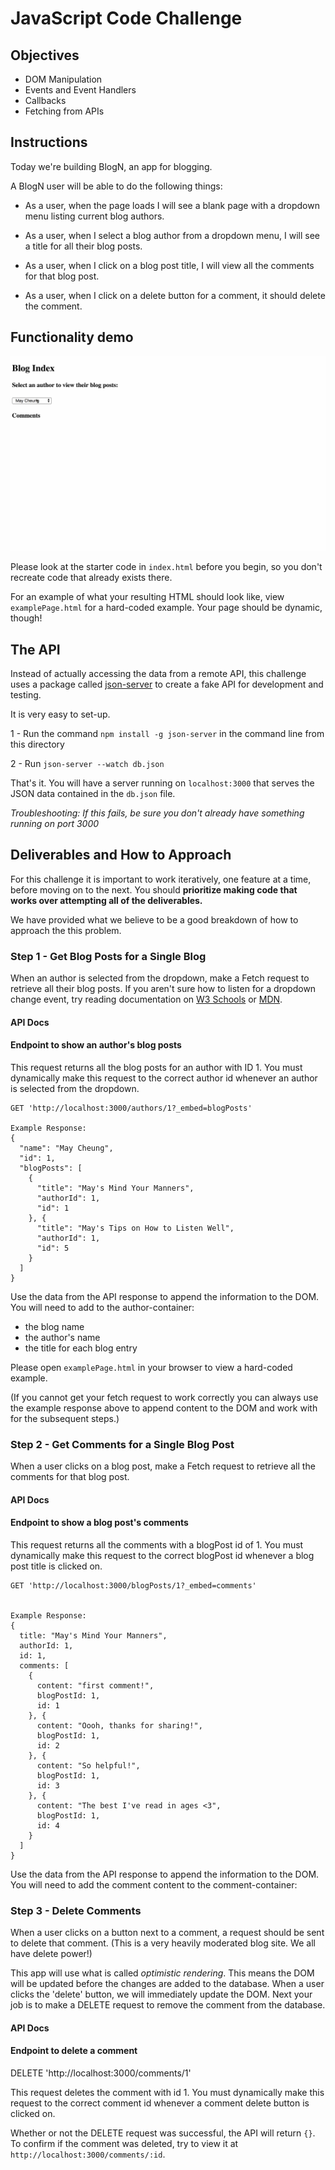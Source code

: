 # JavaScript Code Challenge

## Objectives

- DOM Manipulation
- Events and Event Handlers
- Callbacks
- Fetching from APIs

## Instructions

Today we're building BlogN, an app for blogging.

A BlogN user will be able to do the following things:

  - As a user, when the page loads I will see a blank page with a dropdown menu listing current blog authors.

  - As a user, when I select a blog author from a dropdown menu, I will see a title for all their blog posts.

  - As a user, when I click on a blog post title, I will view all the comments for that blog post.

  - As a user, when I click on a delete button for a comment, it should delete the comment.

## Functionality demo
  ![Example](./example.gif "Example Functionality")

Please look at the starter code in `index.html` before you begin, so you don't recreate code that already exists there.

For an example of what your resulting HTML should look like, view `examplePage.html` for a hard-coded example. Your page should be dynamic, though!

## The API

Instead of actually accessing the data from a remote API, this challenge uses a package called [json-server](https://github.com/typicode/json-server) to create a fake API for development and testing.

It is very easy to set-up.

1 - Run the command `npm install -g json-server` in the command line from this directory

2 - Run  `json-server --watch db.json`

That's it. You will have a server running on `localhost:3000` that serves the JSON data contained in the `db.json` file.

*Troubleshooting: If this fails, be sure you don't already have something running on port 3000*


## Deliverables and How to Approach

For this challenge it is important to work iteratively, one feature at a time, before moving on to the next. You should **prioritize making code that works over attempting all of the deliverables.**

We have provided what we believe to be a good breakdown of how to approach the this problem.

### Step 1 - Get Blog Posts for a Single Blog

When an author is selected from the dropdown, make a Fetch request to retrieve all their blog posts. If you aren't sure how to listen for a dropdown change event, try reading documentation on [W3 Schools](https://www.w3schools.com/jsref/event_onchange.asp) or [MDN](https://developer.mozilla.org/en-US/docs/Web/Events/change).

#### API Docs
#### Endpoint to show an author's blog posts
This request returns all the blog posts for an author with ID 1. You must dynamically make this request to the correct author id whenever an author is selected from the dropdown.

```
GET 'http://localhost:3000/authors/1?_embed=blogPosts'

Example Response:
{
  "name": "May Cheung",
  "id": 1,
  "blogPosts": [
    {
      "title": "May's Mind Your Manners",
      "authorId": 1,
      "id": 1
    }, {
      "title": "May's Tips on How to Listen Well",
      "authorId": 1,
      "id": 5
    }
  ]
}
```

Use the data from the API response to append the information to the DOM. You will need to add to the author-container:

- the blog name
- the author's name
- the title for each blog entry

Please open `examplePage.html` in your browser to view a hard-coded example.

(If you cannot get your fetch request to work correctly you can always use the example response above to append content to the DOM and work with for the subsequent steps.)

### Step 2 - Get Comments for a Single Blog Post

When a user clicks on a blog post, make a Fetch request to retrieve all the comments for that blog post.

#### API Docs
#### Endpoint to show a blog post's comments
This request returns all the comments with a blogPost id of 1. You must dynamically make this request to the correct blogPost id whenever a blog post title is clicked on.

```
GET 'http://localhost:3000/blogPosts/1?_embed=comments'


Example Response:
{
  title: "May's Mind Your Manners",
  authorId: 1,
  id: 1,
  comments: [
    {
      content: "first comment!",
      blogPostId: 1,
      id: 1
    }, {
      content: "Oooh, thanks for sharing!",
      blogPostId: 1,
      id: 2
    }, {
      content: "So helpful!",
      blogPostId: 1,
      id: 3
    }, {
      content: "The best I've read in ages <3",
      blogPostId: 1,
      id: 4
    }
  ]
}
```

Use the data from the API response to append the information to the DOM. You will need to add the comment content to the comment-container:

### Step 3 - Delete Comments

When a user clicks on a button next to a comment, a request should be sent to delete that comment. (This is a very heavily moderated blog site. We all have delete power!)

This app will use what is called *optimistic rendering*. This means the DOM will be updated before the changes are added to the database.  When a user clicks the 'delete' button, we will immediately update the DOM.  Next your job is to make a DELETE request to remove the comment from the database.

#### API Docs
#### Endpoint to delete a comment

DELETE 'http://localhost:3000/comments/1'

This request deletes the comment with id 1. You must dynamically make this request to the correct comment id whenever a comment delete button is clicked on.

Whether or not the DELETE request was successful, the API will return `{}`. To confirm if the comment was deleted, try to view it at `http://localhost:3000/comments/:id`. 


